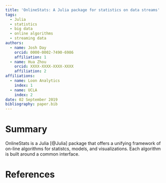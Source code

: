 ```yaml
---
title: 'OnlineStats: A Julia package for statistics on data streams'
tags:
  - Julia
  - statistics
  - big data
  - online algorithms
  - streaming data
authors:
  - name: Josh Day
    orcid: 0000-0002-7490-6986
    affiliation: 1
  - name: Hua Zhou
    orcid: XXXX-XXXX-XXXX-XXXX
    affiliation: 2
affiliations:
  - name: Loon Analytics
    index: 1
  - name: UCLA
    index: 2
date: 02 September 2019
bibliography: paper.bib
---
```


# Summary

OnlineStats is a Julia [@Julia] package that offers a unifying framework of on-line algorithms for statistcs, models, and visualizations.  Each algorithm is built around a common interface.



# References
